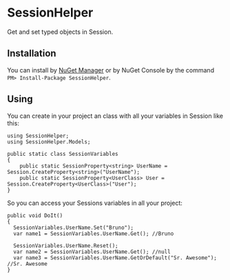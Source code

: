 # SessionHelper
Get and set typed objects in Session.

## Installation

You can install by [NuGet Manager](https://www.nuget.org/packages/SessionHelper/) or by NuGet Console by the command `PM> Install-Package SessionHelper`.

## Using

You can create in your project an class with all your variables in Session like this:

```
using SessionHelper;
using SessionHelper.Models;

public static class SessionVariables
{
    public static SessionProperty<string> UserName = Session.CreateProperty<string>("UserName");
    public static SessionProperty<UserClass> User = Session.CreateProperty<UserClass>("User");
}
```

So you can access your Sessions variables in all your project:

```
public void DoIt() 
{
  SessionVariables.UserName.Set("Bruno");
  var name1 = SessionVariables.UserName.Get(); //Bruno
  
  SessionVariables.UserName.Reset();
  var name2 = SessionVariables.UserName.Get(); //null
  var name3 = SessionVariables.UserName.GetOrDefault("Sr. Awesome"); //Sr. Awesome
}
```
